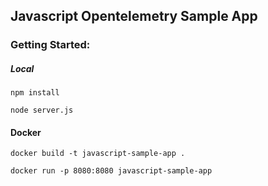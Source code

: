 ## Javascript Opentelemetry Sample App

### Getting Started:

##### Local

```
npm install

node server.js
```
#### Docker

```
docker build -t javascript-sample-app .

docker run -p 8080:8080 javascript-sample-app
```

